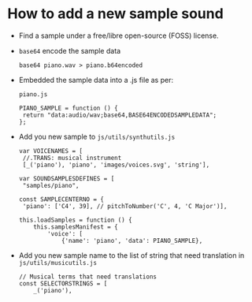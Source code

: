 How to add a new sample sound
=============================

* Find a sample under a free/libre open-source (FOSS) license.

* `base64` encode the sample data

  ```
  base64 piano.wav > piano.b64encoded
  ```

* Embedded the sample data into a .js file as per:

   ```
   piano.js

   PIANO_SAMPLE = function () {
    return "data:audio/wav;base64,BASE64ENCODEDSAMPLEDATA";
   };
   ```

* Add you new sample to `js/utils/synthutils.js`

   ```
   var VOICENAMES = [
    //.TRANS: musical instrument
    [_('piano'), 'piano', 'images/voices.svg', 'string'],

   var SOUNDSAMPLESDEFINES = [
    "samples/piano",

   const SAMPLECENTERNO = {
    'piano': ['C4', 39], // pitchToNumber('C', 4, 'C Major')],

   this.loadSamples = function () {
       this.samplesManifest = {
           'voice': [
               {'name': 'piano', 'data': PIANO_SAMPLE},
   ```

* Add you new sample name to the list of string that need translation
in `js/utils/musicutils.js`

   ```
   // Musical terms that need translations
   const SELECTORSTRINGS = [
       _('piano'),
   ```
